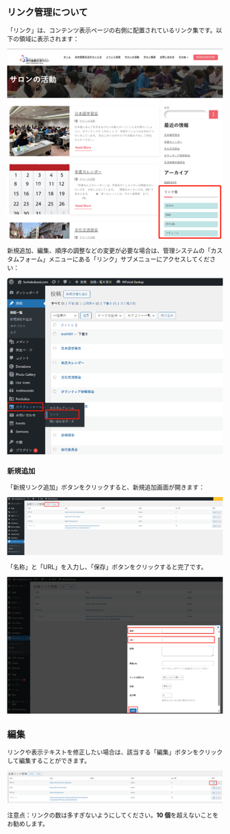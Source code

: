 ## リンク管理について

「リンク」は、コンテンツ表示ページの右側に配置されているリンク集です。以下の領域に表示されます：

![friendLinkArea1](../../images/image-61.png)

新規追加、編集、順序の調整などの変更が必要な場合は、管理システムの「カスタムフォーム」メニューにある「リンク」サブメニューにアクセスしてください：

![linkSubMenu1](../../images/image-62.png)

### 新規追加

「新規リンク追加」ボタンをクリックすると、新規追加画面が開きます：

![addBtn1](../../images/image-63.png)

「名称」と「URL」を入力し、「保存」ボタンをクリックすると完了です。

![addLink1](../../images/image-64.png)

## 編集

リンクや表示テキストを修正したい場合は、該当する「編集」ボタンをクリックして編集することができます。

![editBtn1](../../images/image-65.png)

注意点：リンクの数は多すぎないようにしてください。**10 個**を超えないことをお勧めします。
